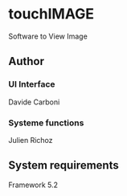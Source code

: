 # touchIMAGE
Software to View Image
## Author
### UI Interface
Davide Carboni
### Systeme functions
Julien Richoz
## System requirements
Framework 5.2
